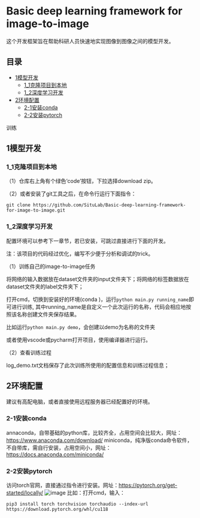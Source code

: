 # Basic deep learning framework for image-to-image

这个开发框架旨在帮助科研人员快速地实现图像到图像之间的模型开发。

## 目录
- [1模型开发](#1模型开发)
  - [1_1克隆项目到本地](#1_1克隆项目到本地)
  - [1_2深度学习开发](#1_2深度学习开发)
- [2环境配置](#2环境配置)
  - [2-1安装conda](#2-1安装conda)
  - [2-2安装pytorch](#2-2安装pytorch)


训练


## 1模型开发
### 1_1克隆项目到本地
（1）仓库右上角有个绿色‘code’按钮，下拉选择download zip。

（2）或者安装了git工具之后，在命令行运行下面指令：

`git clone https://github.com/SituLab/Basic-deep-learning-framework-for-image-to-image.git`

### 1_2深度学习开发
配置环境可以参考下一章节，若已安装，可跳过直接进行下面的开发。

注：该项目的代码经过优化，编写不少便于分析和调试的trick。

（1）训练自己的image-to-image任务

将网络的输入数据放在dataset文件夹的input文件夹下；将网络的标签数据放在dataset文件夹的label文件夹下；

打开cmd，切换到安装好的环境(conda )，运行`python main.py running_name`即可进行训练, 其中running_name是自定义一个此次运行的名称，代码会相应地按照该名称创建文件夹保存结果。

比如运行`python main.py demo`，会创建以demo为名称的文件夹

或者使用vscode或pycharm打开项目，使用编译器进行运行。

（2）查看训练过程

log_demo.txt文档保存了此次训练所使用的配置信息和训练过程信息；





## 2环境配置
建议有高配电脑，或者直接使用远程服务器已经配置好的环境。
### 2-1安装conda
annaconda，自带基础的python库，比较齐全，占用空间会比较大，网址：https://www.anaconda.com/download/
miniconda，纯净版conda命令软件，不自带库，需自行安装，占用空间小，网址：https://docs.anaconda.com/miniconda/

### 2-2安装pytorch
访问torch官网，直接通过指令进行安装。网址：https://pytorch.org/get-started/locally/
![image](https://github.com/user-attachments/assets/37652e77-f305-4814-88cc-d506ab77e1db)
比如：打开cmd，输入：

`pip3 install torch torchvision torchaudio --index-url https://download.pytorch.org/whl/cu118`
